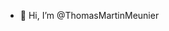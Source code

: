 - 👋 Hi, I’m @ThomasMartinMeunier
  
<!---
ThomasMartinMeunier/ThomasMartinMeunier is a ✨ special ✨ repository because its `README.md` (this file) appears on your GitHub profile.
You can click the Preview link to take a look at your changes.
--->
